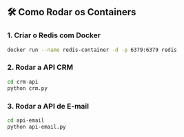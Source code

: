 ## 🛠️ Como Rodar os Containers

### 1. Criar o Redis com Docker

```bash
docker run --name redis-container -d -p 6379:6379 redis
```

### 2. Rodar a API CRM

```bash
cd crm-api
python crm.py
```

### 3. Rodar a API de E-mail

```bash
cd api-email
python api-email.py
```
